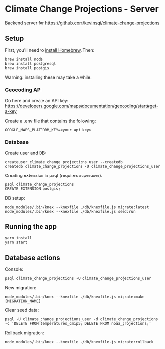 # Climate Change Projections - Server

Backend server for https://github.com/kevinsqi/climate-change-projections

## Setup

First, you'll need to [install Homebrew](https://brew.sh/). Then:

```
brew install node
brew install postgresql
brew install postgis
```

Warning: installing these may take a while.

### Geocoding API

Go here and create an API key: https://developers.google.com/maps/documentation/geocoding/start#get-a-key

Create a .env file that contains the following:

```
GOOGLE_MAPS_PLATFORM_KEY=<your api key>
```

### Database

Create user and DB:

```
createuser climate_change_projections_user --createdb
createdb climate_change_projections -U climate_change_projections_user
```

Creating extension in psql (requires superuser):

```
psql climate_change_projections
CREATE EXTENSION postgis;
```

DB setup:

```
node_modules/.bin/knex --knexfile ./db/knexfile.js migrate:latest
node_modules/.bin/knex --knexfile ./db/knexfile.js seed:run
```

## Running the app

```
yarn install
yarn start
```


## Database actions

Console:

```
psql climate_change_projections -U climate_change_projections_user
```

New migration:

```
node_modules/.bin/knex --knexfile ./db/knexfile.js migrate:make [MIGRATION_NAME]
```

Clear seed data:

```
psql -U climate_change_projections_user -d climate_change_projections -c 'DELETE FROM temperatures_cmip5; DELETE FROM noaa_projections;'
```

Rollback migration:

```
node_modules/.bin/knex --knexfile ./db/knexfile.js migrate:rollback
```
